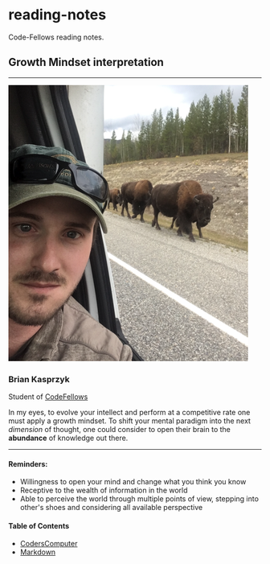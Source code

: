 # reading-notes
Code-Fellows reading notes.


## Growth Mindset interpretation
---
 ![](profile1small.png)
### Brian Kasprzyk 
Student of [CodeFellows](https://www.codefellows.org/) 

In my eyes, to evolve your intellect and perform at a competitive rate one must apply a growth mindset. To shift your mental paradigm into the next *dimension* of thought, one could consider to open their brain to the **abundance**  of knowledge out there.

***

#### **Reminders:**
- Willingness to open your mind and change what you think you know
- Receptive to the wealth of information in the world
- Able to perceive the world through multiple points of view, stepping into other's shoes and considering all available perspective


#### Table of Contents

- [CodersComputer](https://bkasprzyk19.github.io/reading-notes/computer-command-lines.md)
- [Markdown](https://bkasprzyk19.github.io/reading-notes/markdown.md)
